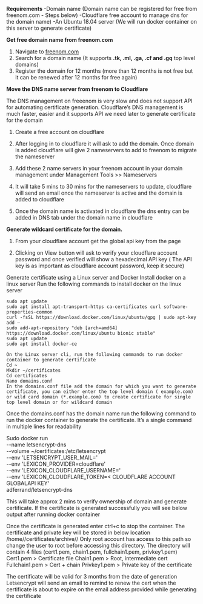 **Requirements**
-Domain name (Domain name can be registered for free from freenom.com - Steps below)
-Cloudflare free account to manage dns for the domain name)
-An Ubuntu 18.04 server (We will run docker container on this server to generate certificate)

**Get free domain name from freenom.com**
1.	Navigate to [freenom.com](https://www.freenom.com/en/index.html?lang=en)
2.	Search for a domain name (It supports **.tk, .ml, .ga, .cf and .gq** top level domains)
3.	Register the domain for 12 months (more than 12 months is not free but it can be renewed after 12 months for free again)

**Move the DNS name server from freenom to Cloudflare**

The DNS management on freeenom is very slow and does not support API for automating certificate generation. Cloudflare’s DNS management is much faster, easier and it supports API we need later to generate certificate for the domain

1.	Create a free account on cloudflare
2.	After logging in to cloudflare it will ask to add the domain. Once domain is added cloudflare will give 2 nameservers to add to freenom to migrate the nameserver
3.	Add these 2 name servers in your freenom account in your domain management under Management Tools >> Nameservers
 
4.	It will take 5 mins to 30 mins for the nameservers to update, cloudflare will send an email once the nameserver is active and the domain is added to cloudflare
5.	Once the domain name is activated in cloudflare the dns entry can be added in DNS tab under the  domain name in cloudflare

 

**Generate wildcard certificate for the domain.**

1.	From your cloudflare account get the global api key from the page 
 

2.	Clicking on View button will ask to verify your cloudflare account password and once verified will show a hexadecimal API key ( The API key is as important as cloudflare account password, keep it secure)

Generate certificate using a Linux server and Docker
Install docker on a linux server
	Run the following commands to install docker on the linux server 

	sudo apt update
	sudo apt install apt-transport-https ca-certificates curl software-properties-common
	curl -fsSL https://download.docker.com/linux/ubuntu/gpg | sudo apt-key add –
	sudo add-apt-repository "deb [arch=amd64] https://download.docker.com/linux/ubuntu bionic stable"
	sudo apt update
	sudo apt install docker-ce

	On the Linux server cli, run the following commands to run docker container to generate certificate
	Cd ~
	Mkdir ~/certificates
	Cd certificates
	Nano domains.conf
	In the domains.conf file add the domain for which you want to generate certificate, you can either enter the top level domain ( example.com) or wild card domain (*.example.com) to create certificate for single top level domain or for wildcard domain
Once the domains.conf has the domain name run the following command to run the docker container to generate the certificate. It’s a single command in multiple lines for readability

Sudo docker run \
    --name letsencrypt-dns \
    --volume ~/certificates:/etc/letsencrypt \
    --env 'LETSENCRYPT_USER_MAIL=<EMAIL ADDRESS>' \
    --env 'LEXICON_PROVIDER=cloudflare' \
    --env 'LEXICON_CLOUDFLARE_USERNAME=<CLOUDFLARE ACCOUNT EMAIL ADDRESS>' \
    --env 'LEXICON_CLOUDFLARE_TOKEN=< CLOUDFLARE ACCOUNT GLOBALAPI KEY' \
    adferrand/letsencrypt-dns

This will take approx 2 mins to verify ownership of domain and generate certificate. If the certificate is generated successfully you will see below output after running docker container
 

Once the certificate is generated enter ctrl+c to stop the container.
The certificate and private key will be stored in below location
/home/<UserName>/certificates/archive/<DomainName>/
Only root account has access to this path so change the user to root before accessing this directory.
The directory will contain 4 files (cert1.pem, chain1.pem, fullchain1.pem, privkey1.pem)
Cert1.pem > Certificate file
Chain1.pem > Root, intermediate cert
Fullchain1.pem > Cert + chain
Privkey1.pem > Private key of the certificate

The certificate will be valid for 3 months from the date of generation
Letsencrypt will send an email to remind to renew the cert when the certificate is about to expire on the email address provided while generating the certificate

